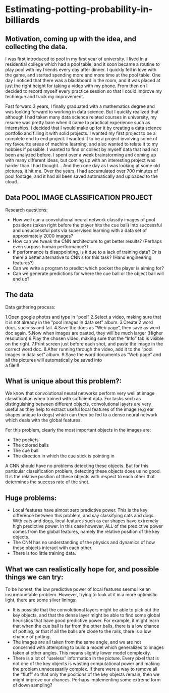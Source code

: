 # Estimating-potting-probability-in-billiards

## Motivation, coming up with the idea, and collecting the data.

I was first introduced to pool in my first year of university. I lived in a residential college which had a pool table, and it soon became a routine to play pool with my friends every day after dinner. I quickly fell in love with the game, and started spending more and more time at the pool table. One day I noticed that there was a blackboard in the room, and it was placed at just the right height for taking a video with my phone. From then on I decided to record myself every practice session so that I could improve my technique and track my improvement. 

Fast forward 3 years, I finally graduated with a mathematics degree and was looking forward to working in data science. But I quickly realized that although I had taken many data science related courses in university, my resume was pretty bare when it came to practical experience such as internships. I decided that I would make up for it by creating a data science portfolio and filling it with solid projects. I wanted my first project to be a complete end to end project. I wanted it to be a project involving some of my favourite areas of machine learning, and also wanted to relate it to my hobbies if possible. I wanted to find or collect by myself data that had not been analyzed before. I spent over a week brainstorming and coming up with many different ideas, but coming up with an interesting project was harder than I had thought... And then one day as I was looking at some old pictures, it hit me. Over the years, I had accumulated over 700 minutes of pool footage, and it had all been saved automatically and uploaded to the cloud...

## Data POOL IMAGE CLASSIFICATION PROJECT

Research questions:

* How well can a convolutional neural network classify images of pool positions (taken right before the player hits the cue ball) into successful and unsuccessful pots via supervised learning with a data set of approximately 2000 images?
* How can we tweak the CNN architecture to get better results? (Perhaps even surpass human performance?)
* If performance is disappointing, is it due to a lack of training data? Or is there a better alternative to CNN’s for this task? (Hand engineering features?)
* Can we write a program to predict which pocket the player is aiming for?
* Can we generate predictions for where the cue ball or the object ball will end up?

## The data



Data gathering process:

1.Open google photos and type in “pool”
2.Select a video, making sure that it is not already in the “pool images in data set” album.
3.Create 2 word docs, success and fail.
4.Save the docs as “Web page”, then save as word doc again.
5.Now when images are pasted, they will be much larger (Higher resolution)
6.Play the chosen video, making sure that the “Info” tab is visible on the right.
7.Print screen just before each shot, and paste the image in the correct word doc.
8.After running through the video, add it to the “pool images in data set” album.
9.Save the word documents as “Web page” and all the pictures will automatically be saved into    
 a file!!!



## What is unique about this problem?:

We know that convolutional neural networks perform very well at image classification when trained with sufficient data. For tasks such as distinguishing between different objects, convolutional layers are very useful as they help to extract useful local features of the image (e.g ear shapes unique to dogs) which can then be fed to a dense neural network which deals with the global features.

For this problem, clearly the most important objects in the images are:
* The pockets
* The colored balls
* The cue ball
* The direction in which the cue stick is pointing in

A CNN should have no problems detecting these objects. But for this particular classification problem, detecting these objects does us no good. It is the relative position of these objects with respect to each other that determines the success rate of the shot. 

## Huge problems:

* Local features have almost zero predictive power. This is the key difference between this problem, and say classifying cats and dogs. With cats and dogs, local features such as ear shapes have extremely high predictive power. In this case however, ALL of the predictive power comes from the global features, namely the relative position of the key objects.
* The CNN has no understanding of the physics and dynamics of how these objects interact with each other. 
* There is too little training data.

## What we can realistically hope for, and possible things we can try:

To be honest, the low predictive power of local features seems like an insurmountable problem. However, trying to look at it in a more optimistic light, there are some silver linings:

* It is possible that the convolutional layers might be able to pick out the key objects, and that the dense layer might be able to find some global heuristics that have good predictive power. For example, it might learn that when the cue ball is far from the other balls, there is a low chance of potting, or that if all the balls are close to the rails, there is a low chance of potting.
* The images are all taken from the same angle, and we are not concerned with attempting to build a model which generalizes to images taken at other angles. This means slightly lower model complexity.
* There is a lot of “useless” information in the picture. Every pixel that is not one of the key objects is wasting computational power and making the problem unnecessarily complex. If there were a way to remove all the “fluff” so that only the positions of the key objects remain, then we might improve our chances. Perhaps implementing some extreme form of down sampling?
